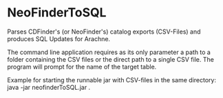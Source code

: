 # NeoFinderToSQL

Parses CDFinder's (or NeoFinder's) catalog exports (CSV-Files) and produces SQL Updates for Arachne. 

The command line application requires as its only parameter a path to a folder containing the CSV files or the direct path to a single CSV file. The program will prompt for the name of the target table.

Example for starting the runnable jar with CSV-files in the same directory:
java -jar neofinderToSQL.jar .
